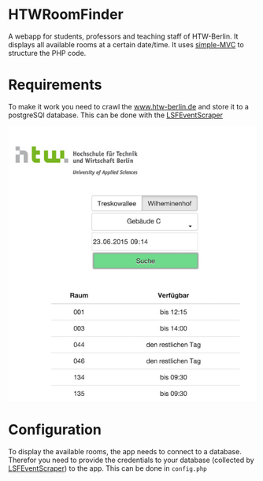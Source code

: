 # HTWRoomFinder

A webapp for students, professors and teaching staff of HTW-Berlin. 
It displays all available rooms at a certain date/time. 
It uses [simple-MVC](https://github.com/simple-mvc-framework/framework) to structure the PHP code. 

Requirements
============
To make it work you need to crawl the www.htw-berlin.de and store it to a postgreSQl database.
This can be done with the [LSFEventScraper](https://github.com/pascalweiss/LSFEventScraper)

![](https://github.com/pascalweiss/pics/blob/master/htw-roomfinder.png?raw=true)

Configuration
=============
To display the available rooms, the app needs to connect to a database. 
Therefor you need to provide the credentials to your database (collected by [LSFEventScraper](https://github.com/pascalweiss/LSFEventScraper)) to the app. 
This can be done in ```config.php```

